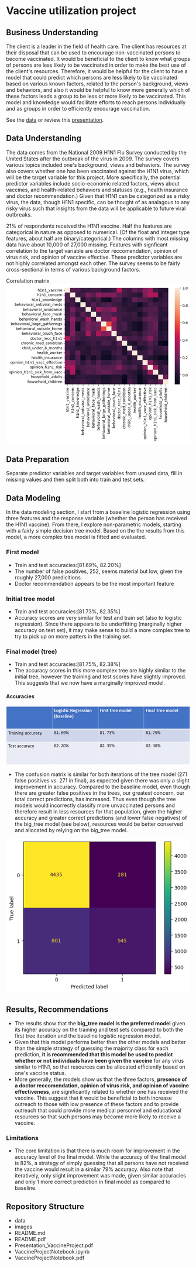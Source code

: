 # Vaccine utilization project

## Business Understanding

The client is a leader in the field of health care.  The client has resources at their disposal that can be used to encourage non-vaccinated persons to become vaccinated. It would be beneficial to the client to know what groups of persons are less likely to be vaccinated in order to make the best use of the client's resources.  Therefore, it would be helpful for the client to have a model that could predict which persons are less likely to be vaccinated based on various known factors, related to the person's background, views and behaviors, and also it would be helpful to know more generally which of these factors leads a group to be less or more likely to be vaccinated.  This model and knowledge would facilitate efforts to reach persons individually and as groups in order to efficiently encourage vaccination. 

See the [data](./data) or review this [presentation](./Presentation_VaccineProject.pdf).


## Data Understanding

The data comes from the National 2009 H1N1 Flu Survey conducted by the United States after the outbreak of the virus in 2009.  The survey covers various topics included one's background, views and behaviors.  The survey also covers whether one has been vaccinated against the H1N1 virus, which will be the target variable for this project.  More specifically, the potential predictor variables include socio-economic related factors, views about vaccines, and health-related behaviors and statuses (e.g., health insurance and doctor recommendation.) Given that H1N1 can be categorized as a risky virus, the data, though H1N1 specific, can be thought of as analagous to any risky virus such that insights from the data will be applicable to future viral outbreaks. 

21% of respondents received the H1N1 vaccine. Half the features are categorical in nature as opposed to numerical. (Of the float and integer type features, about half are binary/categorical.)  The columns with most missing data have about 10,000 of 27,000 missing.  Features with signficant correlation to the target variable are doctor reccomendation, opinion of virus risk, and opinion of vaccine effective. These predictor variables are not highly correlated amongst each other. The survey seems to be fairly cross-sectional in terms of various background factors. 

Correlation matrix
![Corrmtrx](./Images/Corrmtrx.png)

## Data Preparation

Separate predictor variables and target variables from unused data, fill in missing values and then split both into train and test sets.  

## Data Modeling

In the data modeling section, I start from a baseline logistic regression using three features and the response variable (whether the person has received the H1N1 vaccine).  From there, I explore non-parametric models, starting with a fairly simple decision tree model.  Based on the the results from this model, a more complex tree model is fitted and evaluated.

### First model

- Train and test accuracies:[81.69%, 82.20%]
- The number of false positives, 252, seems material but low, given the roughly 27,000 predicitions.
- Doctor recommendation appears to be the most important feature

### Initial tree model

- Train and test accuracies:[81.73%, 82.35%]
- Accuracy scores are very similar for test and train set (also to logistic regression).  Since there appears to be underfitting (marginally higher accuracy on test set), it may make sense to build a more complex tree to try to pick up on more patters in the training set.

### Final model (tree)

- Train and test accuracies:[81.75%, 82.38%]
- The accuracy scores in this more complex tree are highly similar to the initial tree, however the training and test scores have slightly improved. This suggests that we now have a marginally improved model.

#### Accuracies
![Accuracies](./Images/Accuracies.png)

- The confusion matrix is similar for both iterations of the tree model (271 false positives vs. 271 in final), as expected given there was only a slight improvement in accuracy.  Compared to the baseline model, even though there are greater false positives in the trees, our greatest concern, our total correct predictions, has increased.  Thus even though the tree models would incorrectly classify more unvaccinated persons and therefore result in less resources for that population, given the higher accuracy and greater correct predictions (and lower false negatives) of the big_tree model (see below), resources would be better conserved and allocated by relying on the big_tree model.

![CnfmtrxFinal](./Images/CnfmtrxFinal.png)


## Results, Recommendations 

- The results show that the **big_tree model is the preferred model** given its higher accuracy on the training and test sets compared to both the first tree iteration and the baseline logistic regression model.  
- Given that this model performs better than the other models and better than the simple strategy of guessing the majority class for each prediction, **it is recommended that this model be used to predict whether or not individuals have been given the vaccine** for any virus similar to H1N1, so that resources can be allocated efficiently based on one's vaccine status.  
- More generally, the models show us that the three factors, **presence of a doctor reccomendation, opinion of virus risk, and opinion of vaccine effectiveness**, are significantly related to whether one has received the vaccine. This suggest that it would be beneficial to both increase outreach to those with low presence of these factors and to provide outreach that could provide more medical personnel and educational resources so that such persons may become more likely to receive a vaccine. 

### Limitations

- The core limitation is that there is much room for improvement in the accuracy level of the final model. While the accuracy of the final model is 82%, a strategy of simply guessing that all persons have not received the vaccine would result in a similar 79% accuracy.  Also note that iteratively, only slight improvement was made, given similar accuracies and only 1 more correct prediction in final model as compared to baseline.

## Repository Structure

- data
- images
- README.md
- README.pdf
- Presentation_VaccineProject.pdf
- VaccineProjectNotebook.ipynb
- VaccineProjectNotebook.pdf